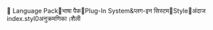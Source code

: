       Language Pack   भाषा पैक   Plug-In System&   प्लग-इन सिस्टम   Style   अंदाज
   index.styl0   अनुक्रमणिका।शैली